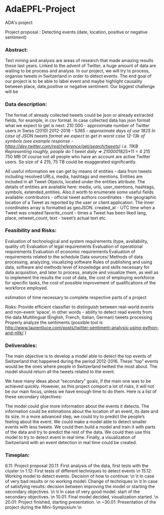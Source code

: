 # AdaEPFL-Project
ADA's project

Project proposal : Detecting events (date, location, positive or negative sentiment)


### Abstract:

Text mining and analysis are areas of research that made amazing results these last years. Linked to the advent of Twitter, a huge amount of data are waiting to be process and analyse. In our project, we will try to process, organise tweets in Switzerland in order to detect events. The end goal of our project is to be able to label event and maybe highlight causality between place, date,positive or negative sentiment. Our biggest challenge will be 

### Data description:

The format of already collected tweets could be json or already extracted fields, for example, in csv format.
In case collected data has json format what we expect to get is next: 
	210 000  - approximate number of Twitter users in Swiss (2010)
	2012-2016 - 5*365 - approximate days of use 1825
	In case of JSON tweets format we expect to get in worst case 12-13k of symbols (see example response - https://dev.twitter.com/rest/reference/get/search/tweets) i.e. 11KB
	Representing roughly, people do 1 tweet daily => 210000*1825*11 = 4 215 750 MB
Of course not all people who have an account are active Twitter users. So size of 4 215, 75 TB
could be exaggerated significantly. 

All useful information we can get by means of entities  - data from tweets including resolved URLs, media, hashtags and mentions. Entities are included in all Tweet Objects, located under the entities attribute. The details of entities are available here: media, urls, user_mentions, hashtags, symbols, extended_entities.
Also it worth to enumerate some useful fields available: 
contributors - official tweet authors
coordinates - the geographic location of a Tweet as reported by the user or client application. The inner coordinates array is formatted as geoJSON.
created_at - UTC time when a Tweet was created
favorite_count - times a Tweet has been liked
lang, place, retweet_count, text - tweet’s actual text
etc.
		
### Feasibility and Risks: 

Evaluation of technological and system requirements (type, availability, quality of)
Evaluation of legal requirements
Evaluation of operational requirements
Evaluation of economic requirements
Evaluation of requirements related to the schedule
Data sources/
Methods of data processing, analyzing, visualizing software
Rules of publishing and using data, software and methods
level of knowledge and skills necessary for data acquisition, and later to process, analyze and visualize them, as well as to implement the results
the cost of data, the cost of employing workforce for specific tasks,  the cost of possible improvement of qualifications of the workforce employed. 


estimation of time necessary to complete respective parts of a project

Risks: 
Provide efficient classifier to distinguish between real-world events and non-event ‘space’, in other words - ability to detect read events from the data
Multilingual (English, French, Italian, German) tweets processing 
Properly analyze the sentiments (possible tool is http://www.laurentluce.com/posts/twitter-sentiment-analysis-using-python-and-nltk/ )

### Deliverables:

The main objective is to develop a model able to detect the top events of Switzerland that happened during the period 2012-2016. These “top” events would be the ones where people in Switzerland twitted the most about. The model should return all the tweets related to the event.
 
We have many ideas about “secondary” goals, if the main one was to be achieved quickly. However, as this project comport a lot of risks, it will not be our main focus, unless we have enough time to do them. Here is a list of these secondary objectives:


The model could give more information about the events it detects. The information could be estimations about the location of an event, its date and its size. In a more advanced step, we could try to predict the people’s feeling about the event.
We could make a model able to detect smaller events with less tweets.
We could then build a model and train it with parts of the data and try to predict the rest of the data. We could then use this model to try to detect event in real time.
Finally, a visualization of Switzerland with an event detection in real time could be created.

### Timeplan:

6.11: Project proposal
20.11: First analysis of the data, first tests with the cluster \n
1.12: First tests of different techniques to detect events \n
15.12: Working model to detect events. Decision of how to continue: \n
       \t In case of very bad results or no working model: Change of techniques \n
       \t In case of satisfying results: decision between improving the model or starting the secondary objectives. \n
       \t In case of very good model: start of the secondary objectives. \n
10.01: Final model decided, visualization started. \n
20.01: Project finished, starting presentation. \n
~30.01: Presentation of the project during the Mini-Symposium \n





